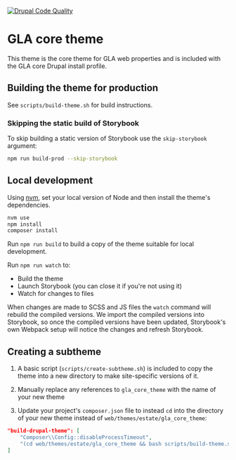 [![Drupal Code Quality](https://github.com/GreaterLondonAuthority/accelerator-core-theme/actions/workflows/drupal-code-quality.yml/badge.svg)](https://github.com/GreaterLondonAuthority/accelerator-core-theme/actions/workflows/drupal-code-quality.yml)

# GLA core theme

This theme is the core theme for GLA web properties and is included with the GLA
core Drupal install profile.

## Building the theme for production

See `scripts/build-theme.sh` for build instructions.

### Skipping the static build of Storybook

To skip building a static version of Storybook use the `skip-storybook`
argument:

```bash
npm run build-prod --skip-storybook
```

## Local development

Using [nvm](https://github.com/nvm-sh/nvm), set your local version of Node and then install the theme's dependencies.

```bash
nvm use
npm install
composer install
```

Run `npm run build` to build a copy of the theme suitable for local development.

Run `npm run watch` to:

- Build the theme
- Launch Storybook (you can close it if you're not using it)
- Watch for changes to files

When changes are made to SCSS and JS files the `watch` command will rebuild the
compiled versions. We import the compiled versions into Storybook, so once the
compiled versions have been updated, Storybook's own Webpack setup will notice
the changes and refresh Storybook.

## Creating a subtheme

1. A basic script (`scripts/create-subtheme.sh`) is included to copy the theme
   into a new directory to make site-specific versions of it.

2. Manually replace any references to `gla_core_theme` with the name of your new
   theme

3. Update your project's `composer.json` file to instead `cd` into the directory
   of your new theme instead of `web/themes/estate/gla_core_theme`:

```json
"build-drupal-theme": [
    "Composer\\Config::disableProcessTimeout",
    "(cd web/themes/estate/gla_core_theme && bash scripts/build-theme.sh)"
]
```
